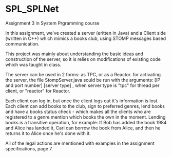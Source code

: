 # SPL_SPLNet
Assignment 3 in System Prgramming course

In this assignment, we've created a server (eritten in Java) and a Client side (written in C++) which mimics a books club, using STOMP messages based communication.

This project was mainly about understanding the basic ideas and construction of the server, so it is relies on modifications of existing code which was taught in class.

The server can be used in 2 forms: as TPC, or as a Reactor.
for activating the server, the file StompServer.java sould be run with the arguments:  [IP and port number] [server type] , when server type is "tpc" for thread per client, or "reactor" for Reactor.
  
Each client can log in, but once the client logs out it's information is lost.
Each client can add books to the club, sign to preferred genres, lend books and have a books status check - which makes all the clients who are registered to a genre mention which books the own in the moment.
Lending books is a transitive operation, for example: If Bob has added the book 1984 and Alice has landed it, Carl can borrow the book from Alice, and then he returns it to Alice once he's done with it.

All of the legal actions are mentioned with examples in the assignment specifications, page 7.
